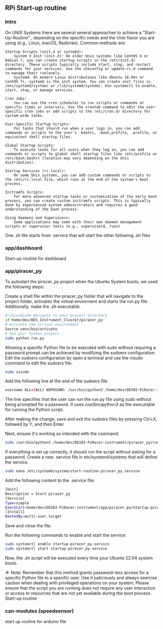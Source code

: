 ## RPi Start-up routine 
### Intro
On UNIX Systems there are several several approaches to achieve a "Start-Up-Routine" , depending on the specific needs and the Unix flavor you are using (e.g., Linux, macOS, Rasbrian). 
Common methods are: 

    Startup Scripts (init.d or systemd):
        System V Init (init.d): On older Unix systems like CentOS 6 or Debian 7, you can create startup scripts in the /etc/init.d/ directory. These scripts typically include start, stop, and restart commands for your services. Use the chkconfig or update-rc.d command to manage their runlevels.
        Systemd: On modern Linux distributions like Ubuntu 16.04+ or CentOS 7+, systemd is the init system. You can create unit files in /etc/systemd/system/ or /lib/systemd/system/. Use systemctl to enable, start, stop, or manage services.

    Cron Jobs:
        You can use the cron scheduler to run scripts or commands at specific times or intervals. Use the crontab command to edit the user-specific cron jobs or add scripts to the /etc/cron.d/ directory for system-wide tasks.

    User-Specific Startup Scripts:
        For tasks that should run when a user logs in, you can add commands or scripts to the user's .bashrc, .bash_profile, .profile, or equivalent shell startup files.

    Global Startup Scripts:
        To execute tasks for all users when they log in, you can add commands or scripts to global shell startup files like /etc/profile or /etc/bash.bashrc (location may vary depending on the Unix distribution).

    Startup Services (rc.local):
        On some Unix systems, you can add custom commands or scripts to the /etc/rc.local file, which runs at the end of the system's boot process.

    Initramfs Scripts:
        For more advanced startup tasks or customization of the early boot process, you can create custom initramfs scripts. This is typically done by experienced system administrators and requires a good understanding of the boot process.

    Using daemons and Supervisors:
        Some applications may come with their own daemon management scripts or supervisor tools (e.g., supervisord, runit


One .sh file starts from .service that will start the other following .sh files
### app/dashboard
Start-up routine for dashboard
### app/piracer_py
To autostart the piracer_py project when the Ubuntu System boots, we used the following steps:

Create a shell file within the piracer_py folder that will navigate to the project folder, activates the virtual enviorment and starts the run.py file. Additionally, make the .sh executable. 

```bash
#!/bin/bash# Navigate to your project directory 
cd home/dev/DES_Instrument_Cluster/piracer_py
# Activate the virtual environment 
Source venv/bin/activate
# Run your Python project 
sudo python run.py
```

Allowing a specific Python file to be executed with sudo without requiring a password prompt can be achieved by modifying the sudoers configuration. Edit the sudoers configuration by open a terminal and use the visudo command to edit the sudoers file:
```bash
sudo visudo
```    
Add the following line at the end of the sudoers file. 
```bash
username ALL=(ALL) NOPASSWD: /usr/bin/python3 /home/dev/DES02-PiRacer-instrument/app/piracer_py/run.py
``` 
The line specifies that the user can run the run.py file using sudo without being prompted for a password. It uses /usr/bin/python3 as the executable for running the Python script. 

After making the change, save and exit the sudoers files by pressing Ctrl+X, followed by Y, and then Enter.

Next, ensure it's working as intended with the command:
```bash
sudo /usr/bin/python3 /home/dev/DES02-PiRacer-instrument/piracer_py/run.py
``` 
If everything is set up correctly, it should run the script without asking for a password.
Create a new .service file in etc/systemd/systems that will define the service.
```bash	
sudo nano /etc/systemd/system/start-routine-piracer_py.service
``` 
Add the following content to the .service file:
```bash	
[Unit]
Description = Start piracer_py 
[Service]
Type=simple
ExecStart=home/dev/DES02-PiRacer-instrument/app/piracer_py/startup-piracer_py.sh
[Install]
WantedBy=multi-user.target
``` 
Save and close the file.

Run the following commands to enable and start the service:
```bash	
sudo systemctl enable startup-piracer_py.service
sudo systemctl start startup-piracer_py.service
``` 
Now, the .sh script will be executed every time your Ubuntu 22.04 system boots.

☀️ Note: Remember that this method grants password-less access for a specific Python file to a specific user. Use it judiciously and always exercise caution when dealing with privileged operations on your system.
Please ensure that the script you are running does not require any user interaction or access to resources that are not yet available during the boot process. Start-up routine 

### can-modules (speedsensor)
start up routine for arduino file 
